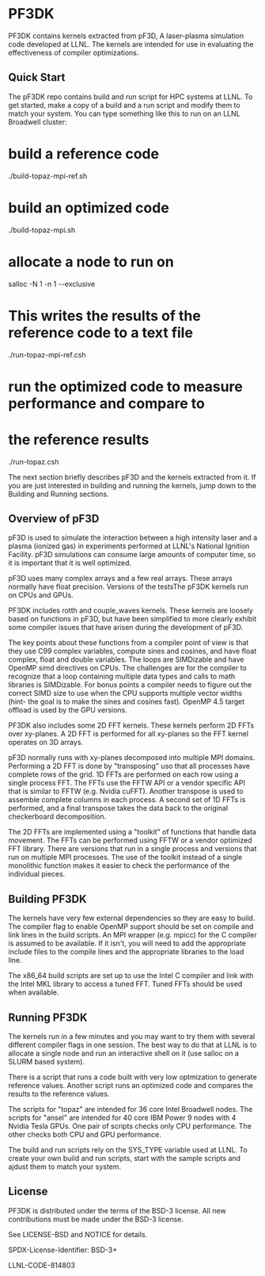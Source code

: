 **PF3DK**
=======

PF3DK contains kernels extracted from pF3D, A laser-plasma simulation
code developed at LLNL. The kernels are intended for use in evaluating
the effectiveness of compiler optimizations.

Quick Start
-----------

The pF3DK repo contains build and run script for HPC systems at LLNL.
To get started, make a copy of a build and a run script and modify
them to match your system. You can type something like this to run
on an LLNL Broadwell cluster:

# build a reference code
./build-topaz-mpi-ref.sh
# build an optimized code
./build-topaz-mpi.sh
# allocate a node to run on
salloc -N 1 -n 1 --exclusive
# This writes the results of the reference code to a text file
./run-topaz-mpi-ref.csh
# run the optimized code to measure performance and compare to
# the reference results
./run-topaz.csh

The next section briefly describes pF3D and the kernels extracted from it.
If you are just interested in building and running the kernels, jump down
to the Building and Running sections.


Overview of pF3D
-----------

pF3D is used to simulate the interaction between a high intensity laser 
and a plasma (ionized gas) in experiments performed at LLNL's National 
Ignition Facility. pF3D simulations can consume large amounts of computer
time, so it is important that it is well optimized. 

pF3D uses many complex arrays and a few real arrays. These arrays 
normally have float precision. Versions of the testsThe pF3DK kernels run 
on CPUs and GPUs. 

PF3DK includes rotth and couple_waves kernels. These 
kernels are loosely based on functions in pF3D, but have been 
simplified to more clearly exhibit some compiler issues that 
have arisen during the development of pF3D.

The key points about these functions from a compiler point 
of view is that they use C99 complex variables, compute 
sines and cosines, and have float complex, float and double 
variables. The loops are SIMDizable and have OpenMP simd directives 
on CPUs. The challenges are for the compiler to recognize that a loop 
containing multiple data types and calls to math libraries 
is SIMDizable. For bonus points a compiler needs to figure 
out the correct SIMD size to use when the CPU supports multiple 
vector widths (hint- the goal is to make the sines and cosines 
fast). OpenMP 4.5 target offload is used by the GPU versions. 

PF3DK also includes some 2D FFT kernels. These kernels 
perform 2D FFTs over xy-planes. A 2D FFT is performed 
for all xy-planes so the FFT kernel operates on 3D arrays. 

pF3D normally runs with xy-planes decomposed into multiple 
MPI domains. Performing a 2D FFT is done by "transposing" 
uso that all processes have complete rows of the grid. 1D FFTs 
are performed on each row using a single process FFT. 
The FFTs use the FFTW API or a vendor specific API 
that is similar to FFTW (e.g. Nvidia cuFFT). Another transpose 
is used to assemble complete columns in each process. A second set 
of 1D FFTs is performed, and a final transpose takes the data 
back to the original checkerboard decomposition. 

The 2D FFTs are implemented using a "toolkit" of functions 
that handle data movement. The FFTs can be performed using FFTW 
or a vendor optimized FFT library. There are versions that 
run in a single process and versions that run on multiple 
MPI processes. The use of the toolkit instead of a single 
monolithic function makes it easier to check the performance 
of the individual pieces.


Building PF3DK
-----------

The kernels have very few external dependencies so they are easy 
to build. The compiler flag to enable OpenMP support should be set on 
compile and link lines in the build scripts. An MPI wrapper (e.g. mpicc)
for the C compiler is assumed to be available. If it isn't, you will 
need to add the appropriate include files to the compile lines and 
the appropriate libraries to the load line.

The x86_64 build scripts are set up to use the Intel C compiler and 
link with the Intel MKL library to access a tuned FFT. Tuned FFTs
should be used when available.


Running PF3DK
-----------

The kernels run in a few minutes and you may  want to try them 
with several different compiler flags in one session. The best 
way to do that at LLNL is to allocate a single node and run an 
interactive shell on it (use salloc on a SLURM based system).

There is a script that runs a code built with very low optmization
to generate reference values. Another script runs an optimized code
and compares the results to the reference values. 

The scripts for "topaz" are intended for 36 core Intel Broadwell nodes.
The scripts for "ansel" are intended for 40 core IBM Power 9 nodes
with 4 Nvidia Tesla GPUs. One pair of scripts checks only CPU
performance. The other checks both CPU and GPU performance.

The build and run scripts rely on the SYS_TYPE variable used
at LLNL. To create your own build and run scripts, start with
the sample scripts and ajdust them to match your system.

License
-----------

PF3DK is distributed under the terms of the BSD-3 license. All new contributions must be made under the BSD-3 license.

See LICENSE-BSD and NOTICE for details.

SPDX-License-Identifier: BSD-3+

LLNL-CODE-814803
